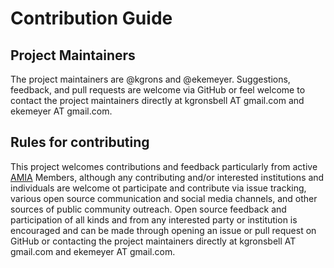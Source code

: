 # Contribution Guide

## Project Maintainers

The project maintainers are @kgrons and @ekemeyer. Suggestions, feedback, and pull requests are welcome via GitHub or feel welcome to contact the project maintainers directly at kgronsbell AT gmail.com and ekemeyer AT gmail.com.

## Rules for contributing

This project welcomes contributions and feedback particularly from active [AMIA](https://amianet.org) Members, although any contributing and/or interested institutions and individuals are welcome ot participate and contribute via issue tracking, various open source communication and social media channels, and other sources of public community outreach. Open source feedback and participation of all kinds and from any interested party or institution is encouraged and can be made through opening an issue or pull request on GitHub or contacting the project maintainers directly at kgronsbell AT gmail.com and ekemeyer AT gmail.com.
